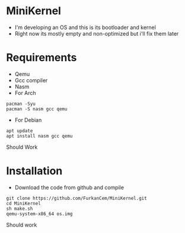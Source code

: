 # MiniKernel
- I'm developing an OS and this is its bootloader and kernel 
- Right now its mostly empty and non-optimized but i'll fix them later
# Requirements
- Qemu
- Gcc compiler
- Nasm
- For Arch
```
pacman -Syu
pacman -S nasm gcc qemu
```
- For Debian
```
apt update
apt install nasm gcc qemu
```
Should Work

# Installation
- Download the code from github and compile
```
git clone https://github.com/FurkanCem/MiniKernel.git
cd MiniKernel
sh make.sh
qemu-system-x86_64 os.img
```
Should work
